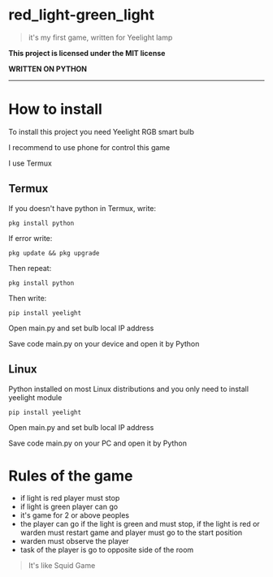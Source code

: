 # red_light-green_light
> it's my first game, written for Yeelight lamp

 __This project is licensed under the MIT license__
 
 __WRITTEN ON PYTHON__
 ___
# How to install
To install this project you need Yeelight RGB smart bulb

I recommend to use phone for control this game

I use Termux

Termux
---

  If you doesn't have python in Termux, write:

    pkg install python

  If error write:

    pkg update && pkg upgrade
    
  Then repeat:

    pkg install python

  Then write:

    pip install yeelight

Open main.py and set bulb local IP address

Save code main.py on your device and open it by Python

Linux
---

Python installed on most Linux distributions and you only need to install yeelight module

    pip install yeelight

Open main.py and set bulb local IP address

Save code main.py on your PC and open it by Python

# Rules of the game
 * if light is red player must stop
 * if light is green player can go
 * it's game for 2 or above peoples
 * the player can go if the light is green and must stop, if the light is red or warden must restart game and player must go to the start position
 * warden must observe the player
 * task of the player is go to opposite side of the room

> It's like Squid Game
